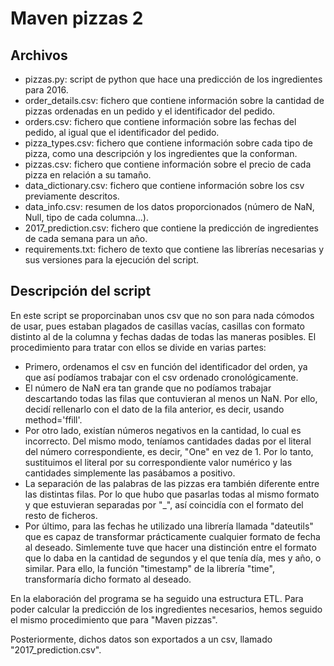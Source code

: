# Maven pizzas 2
## Archivos
- pizzas.py: script de python que hace una predicción de los ingredientes para 2016.
- order_details.csv: fichero que contiene información sobre la cantidad de pizzas ordenadas en un pedido y el identificador del pedido.
- orders.csv: fichero que contiene información sobre las fechas del pedido, al igual que el identificador del pedido.
- pizza_types.csv: fichero que contiene información sobre cada tipo de pizza, como una descripción y los ingredientes que la conforman.
- pizzas.csv: fichero que contiene información sobre el precio de cada pizza en relación a su tamaño.
- data_dictionary.csv: fichero que contiene información sobre los csv previamente descritos.
- data_info.csv: resumen de los datos proporcionados (número de NaN, Null, tipo de cada columna...).
- 2017_prediction.csv: fichero que contiene la predicción de ingredientes de cada semana para un año.
- requirements.txt: fichero de texto que contiene las librerías necesarias y sus versiones para la ejecución del script.

## Descripción del script
En este script se proporcinaban unos csv que no son para nada cómodos de usar, pues estaban plagados de casillas vacías, casillas con formato distinto al de la columna y fechas dadas de todas las maneras posibles. El procedimiento para tratar con ellos se divide en varias partes:
- Primero, ordenamos el csv en función del identificador del orden, ya que así podíamos trabajar con el csv ordenado cronológicamente.
- El número de NaN era tan grande que no podíamos trabajar descartando todas las filas que contuvieran al menos un NaN. Por ello, decidí rellenarlo con el dato de la fila anterior, es decir, usando method='ffill'.
- Por otro lado, existían números negativos en la cantidad, lo cual es incorrecto. Del mismo modo, teníamos cantidades dadas por el literal del número correspondiente, es decir, "One" en vez de 1. Por lo tanto, sustituimos el literal por su correspondiente valor numérico y las cantidades simplemente las pasábamos a positivo.
- La separación de las palabras de las pizzas era también diferente entre las distintas filas. Por lo que hubo que pasarlas todas al mismo formato y que estuvieran separadas por "_", así coincidía con el formato del resto de ficheros.
- Por último, para las fechas he utilizado una librería llamada "dateutils" que es capaz de transformar prácticamente cualquier formato de fecha al deseado. Simlemente tuve que hacer una distinción entre el formato que lo daba en la cantidad de segundos y el que tenía día, mes y año, o similar. Para ello, la función "timestamp" de la librería "time", transformaría dicho formato al deseado. 

En la elaboración del programa se ha seguido una estructura ETL. Para poder calcular la predicción de los ingredientes necesarios, hemos seguido el mismo procedimiento que para "Maven pizzas".

Posteriormente, dichos datos son exportados a un csv, llamado "2017_prediction.csv".
